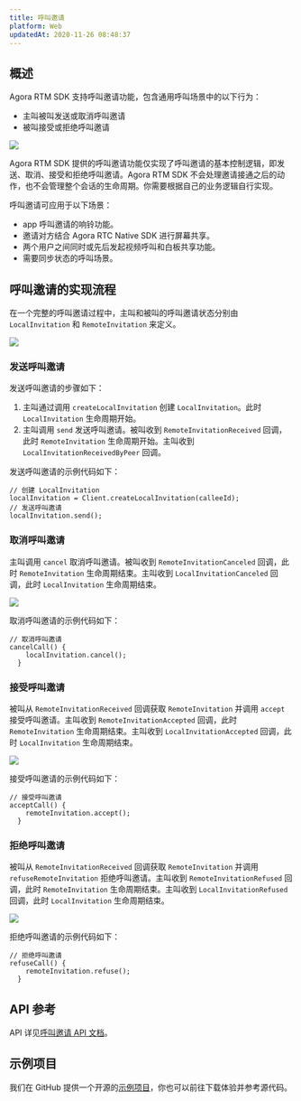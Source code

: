 ```yaml
---
title: 呼叫邀请
platform: Web
updatedAt: 2020-11-26 08:48:37
---
```

## 概述

Agora RTM SDK 支持呼叫邀请功能，包含通用呼叫场景中的以下行为：

- 主叫被叫发送或取消呼叫邀请
- 被叫接受或拒绝呼叫邀请

![](https://web-cdn.agora.io/docs-files/1602313430536)


Agora RTM SDK 提供的呼叫邀请功能仅实现了呼叫邀请的基本控制逻辑，即发送、取消、接受和拒绝呼叫邀请。Agora RTM SDK 不会处理邀请接通之后的动作，也不会管理整个会话的生命周期。你需要根据自己的业务逻辑自行实现。

呼叫邀请可应用于以下场景：

- app 呼叫邀请的响铃功能。
- 邀请对方结合 Agora RTC Native SDK 进行屏幕共享。
- 两个用户之间同时或先后发起视频呼叫和白板共享功能。
- 需要同步状态的呼叫场景。

## 呼叫邀请的实现流程

在一个完整的呼叫邀请过程中，主叫和被叫的呼叫邀请状态分别由 `LocalInvitation` 和 `RemoteInvitation` 来定义。

![](https://web-cdn.agora.io/docs-files/1602313442227)


### 发送呼叫邀请

发送呼叫邀请的步骤如下：


1. 主叫通过调用 `createLocalInvitation` 创建 `LocalInvitation`。此时 `LocalInvitation` 生命周期开始。
2. 主叫调用 `send` 发送呼叫邀请。被叫收到 `RemoteInvitationReceived` 回调，此时 `RemoteInvitation` 生命周期开始。主叫收到 `LocalInvitationReceivedByPeer` 回调。

发送呼叫邀请的示例代码如下：

```
// 创建 LocalInvitation
localInvitation = Client.createLocalInvitation(calleeId);
// 发送呼叫邀请
localInvitation.send();
```


### 取消呼叫邀请

主叫调用 `cancel` 取消呼叫邀请。被叫收到 `RemoteInvitationCanceled` 回调，此时 `RemoteInvitation` 生命周期结束。主叫收到 `LocalInvitationCanceled` 回调，此时 `LocalInvitation` 生命周期结束。

![](https://web-cdn.agora.io/docs-files/1599102255173)

取消呼叫邀请的示例代码如下：

```
// 取消呼叫邀请
cancelCall() {
    localInvitation.cancel();
  }
```



### 接受呼叫邀请

被叫从 `RemoteInvitationReceived` 回调获取 `RemoteInvitation` 并调用 `accept` 接受呼叫邀请。主叫收到 `RemoteInvitationAccepted` 回调，此时 `RemoteInvitation` 生命周期结束。主叫收到 `LocalInvitationAccepted` 回调，此时 `LocalInvitation` 生命周期结束。

![](https://web-cdn.agora.io/docs-files/1599102265686)

接受呼叫邀请的示例代码如下：

```
// 接受呼叫邀请
acceptCall() {
    remoteInvitation.accept();
  }
```

###  拒绝呼叫邀请

被叫从 `RemoteInvitationReceived` 回调获取 `RemoteInvitation` 并调用 `refuseRemoteInvitation` 拒绝呼叫邀请。主叫收到 `RemoteInvitationRefused` 回调，此时 `RemoteInvitation` 生命周期结束。主叫收到 `LocalInvitationRefused` 回调，此时 `LocalInvitation` 生命周期结束。

![](https://web-cdn.agora.io/docs-files/1599102275275)

拒绝呼叫邀请的示例代码如下：

```
// 拒绝呼叫邀请
refuseCall() {
    remoteInvitation.refuse();
  }
```

##  API 参考

API 详见[呼叫邀请 API 文档](/cn/Real-time-Messaging/API%20Reference/RTM_web/index.html#呼叫邀请管理)。

## 示例项目

我们在 GitHub 提供一个开源的[示例项目](https://github.com/AgoraIO-Usecase/Video-Calling)，你也可以前往下载体验并参考源代码。